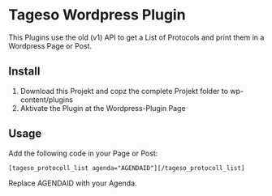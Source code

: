 # Tageso Wordpress Plugin
This Plugins use the old (v1) API to get a List of Protocols and print them in a Wordpress Page or Post.

## Install
1) Download this Projekt and copz the complete Projekt folder to wp-content/plugins
2) Aktivate the Plugin at the Wordpress-Plugin Page

## Usage
Add the following code in your Page or Post:

```
[tageso_protocoll_list agenda="AGENDAID"][/tageso_protocoll_list]
```

Replace AGENDAID with your Agenda.